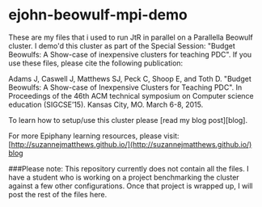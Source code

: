 # ejohn-beowulf-mpi-demo
These are my files that i used to run JtR in parallel on a Parallella Beowulf 
cluster. I demo'd this cluster as part of the Special Session:
"Budget Beowulfs: A Show-case of inexpensive clusters for teaching PDC". If 
you use these files, please cite the following publication:

Adams J, Caswell J, Matthews SJ, Peck C, Shoop E, and Toth D. "Budget Beowulfs: 
A Show-case of Inexpensive Clusters for Teaching PDC". In Proceedings of the 
46th ACM technical symposium on Computer science education (SIGCSE’15). Kansas 
City, MO. March 6-8, 2015.

To learn how to setup/use this cluster please [read my blog post][blog].

For more Epiphany learning resources, please visit: 
[http://suzannejmatthews.github.io/](http://suzannejmatthews.github.io/)
[blog](http://suzannejmatthews.github.io/2015/06/15/parallella-cluster-jTR/)

###Please note:
This repository currently does not contain all the files. I have a student 
who is working on a project benchmarking the cluster against a few other 
configurations. Once that project is wrapped up, I will post the rest of the 
files here.

